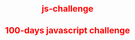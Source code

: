 # js-challenge
<style>
  h1{
  text-align:center;
  color:red;
  }
  </style>
<h1 >100-days javascript challenge</h1>
